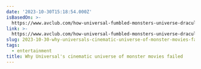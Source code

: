 ```yaml
---
date: '2023-10-30T15:18:54.000Z'
isBasedOn: >-
  https://www.avclub.com/how-universal-fumbled-monsters-universe-dracula-mummy-1850937724?utm_source=pocket-newtab-en-us
link: >-
  https://www.avclub.com/how-universal-fumbled-monsters-universe-dracula-mummy-1850937724?utm_source=pocket-newtab-en-us
slug: 2023-10-30-why-universals-cinematic-universe-of-monster-movies-failed
tags:
  - entertainment
title: Why Universal's cinematic universe of monster movies failed
---
```


